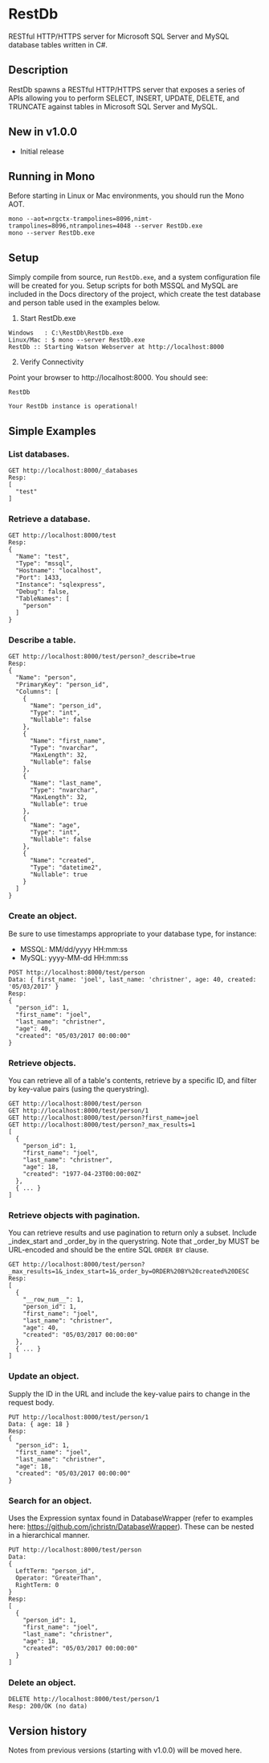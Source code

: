 # RestDb

RESTful HTTP/HTTPS server for Microsoft SQL Server and MySQL database tables written in C#.  

## Description
RestDb spawns a RESTful HTTP/HTTPS server that exposes a series of APIs allowing you to perform SELECT, INSERT, UPDATE, DELETE, and TRUNCATE against tables in Microsoft SQL Server and MySQL.
 
## New in v1.0.0
- Initial release

## Running in Mono
Before starting in Linux or Mac environments, you should run the Mono AOT.
```
mono --aot=nrgctx-trampolines=8096,nimt-trampolines=8096,ntrampolines=4048 --server RestDb.exe
mono --server RestDb.exe
```

## Setup
Simply compile from source, run ```RestDb.exe```, and a system configuration file will be created for you.  Setup scripts for both MSSQL and MySQL are included in the Docs directory of the project, which create the test database and person table used in the examples below.  

1) Start RestDb.exe
```
Windows   : C:\RestDb\RestDb.exe
Linux/Mac : $ mono --server RestDb.exe
RestDb :: Starting Watson Webserver at http://localhost:8000
```

2) Verify Connectivity

Point your browser to http://localhost:8000.  You should see:
```
RestDb

Your RestDb instance is operational!
```

## Simple Examples
### List databases.
```
GET http://localhost:8000/_databases
Resp:
[
  "test"
]
```

### Retrieve a database.
```
GET http://localhost:8000/test
Resp:
{
  "Name": "test",
  "Type": "mssql",
  "Hostname": "localhost",
  "Port": 1433,
  "Instance": "sqlexpress",
  "Debug": false,
  "TableNames": [
    "person"
  ]
}
```

### Describe a table.
```
GET http://localhost:8000/test/person?_describe=true
Resp:
{
  "Name": "person",
  "PrimaryKey": "person_id",
  "Columns": [
    {
      "Name": "person_id",
      "Type": "int",
      "Nullable": false
    },
    {
      "Name": "first_name",
      "Type": "nvarchar",
      "MaxLength": 32,
      "Nullable": false
    },
    {
      "Name": "last_name",
      "Type": "nvarchar",
      "MaxLength": 32,
      "Nullable": true
    },
    {
      "Name": "age",
      "Type": "int",
      "Nullable": false
    },
    {
      "Name": "created",
      "Type": "datetime2",
      "Nullable": true
    }
  ]
}
```

### Create an object.
Be sure to use timestamps appropriate to your database type, for instance:

- MSSQL: MM/dd/yyyy HH:mm:ss
- MySQL: yyyy-MM-dd HH:mm:ss
```
POST http://localhost:8000/test/person
Data: { first_name: 'joel', last_name: 'christner', age: 40, created: '05/03/2017' }
Resp:
{
  "person_id": 1,
  "first_name": "joel",
  "last_name": "christner",
  "age": 40,
  "created": "05/03/2017 00:00:00"
}
```

### Retrieve objects.
You can retrieve all of a table's contents, retrieve by a specific ID, and filter by key-value pairs (using the querystring).
```
GET http://localhost:8000/test/person 
GET http://localhost:8000/test/person/1
GET http://localhost:8000/test/person?first_name=joel
GET http://localhost:8000/test/person?_max_results=1
[
  {
    "person_id": 1,
    "first_name": "joel",
    "last_name": "christner",
    "age": 18,
    "created": "1977-04-23T00:00:00Z"
  }, 
  { ... }
]
```

### Retrieve objects with pagination.
You can retrieve results and use pagination to return only a subset.  Include _index_start and _order_by in the querystring.  Note that _order_by MUST be URL-encoded and should be the entire SQL ```ORDER BY``` clause.
```
GET http://localhost:8000/test/person?_max_results=1&_index_start=1&_order_by=ORDER%20BY%20created%20DESC
Resp:
[
  {
    "__row_num__": 1,
    "person_id": 1,
    "first_name": "joel",
    "last_name": "christner",
    "age": 40,
    "created": "05/03/2017 00:00:00"
  },
  { ... }
]
```

### Update an object.
Supply the ID in the URL and include the key-value pairs to change in the request body.
```
PUT http://localhost:8000/test/person/1
Data: { age: 18 }
Resp:
{
  "person_id": 1,
  "first_name": "joel",
  "last_name": "christner",
  "age": 18,
  "created": "05/03/2017 00:00:00"
}
```

### Search for an object.
Uses the Expression syntax found in DatabaseWrapper (refer to examples here: https://github.com/jchristn/DatabaseWrapper).  These can be nested in a hierarchical manner.
```
PUT http://localhost:8000/test/person
Data: 
{
  LeftTerm: "person_id",
  Operator: "GreaterThan",
  RightTerm: 0
}
Resp:
[
  {
    "person_id": 1,
    "first_name": "joel",
    "last_name": "christner",
    "age": 18,
    "created": "05/03/2017 00:00:00"
  }
]
```

### Delete an object.
```
DELETE http://localhost:8000/test/person/1
Resp: 200/OK (no data)
```

## Version history
Notes from previous versions (starting with v1.0.0) will be moved here.
